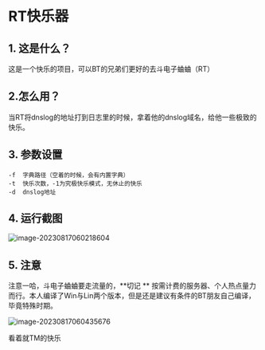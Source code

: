 # RT快乐器

## 1. 这是什么？

这是一个快乐的项目，可以BT的兄弟们更好的去斗电子蛐蛐（RT）

## 2.怎么用？

当RT将dnslog的地址打到日志里的时候，拿着他的dnslog域名，给他一些极致的快乐。

## 3. 参数设置

~~~golang
-f  字典路径（空着的时候，会有内置字典）
-t  快乐次数，-1为究极快乐模式，无休止的快乐
-d  dnslog地址 
~~~

## 4. 运行截图

![image-20230817060218604](https://image.perng.cn/image-20230817060218604.png)

## 5. 注意

注意一哈，斗电子蛐蛐要走流量的，**切记 ** 按需计费的服务器、个人热点量力而行。本人编译了Win与Lin两个版本，但是还是建议有条件的BT朋友自己编译，毕竟特殊时期。

![image-20230817060435676](https://image.perng.cn/image-20230817060435676.png)

看着就TM的快乐
